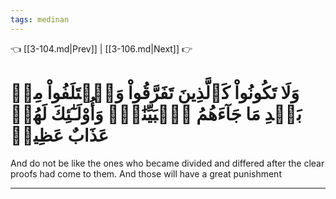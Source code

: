 ```yaml
---
tags: medinan
---
```


👈 [[3-104.md|Prev]] | [[3-106.md|Next]] 👉

# وَلَا تَكُونُواْ كَٱلَّذِينَ تَفَرَّقُواْ وَٱخۡتَلَفُواْ مِنۢ بَعۡدِ مَا جَآءَهُمُ ٱلۡبَيِّنَٰتُۚ وَأُوْلَـٰٓئِكَ لَهُمۡ عَذَابٌ عَظِيمٞ

And do not be like the ones who became divided and differed after the clear proofs had come to them. And those will have a great punishment

---


